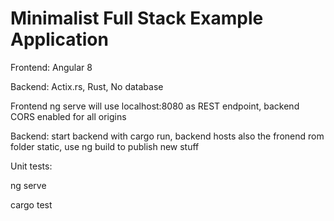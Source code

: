 #  Minimalist Full Stack Example Application


Frontend: Angular 8


Backend: Actix.rs, Rust, No database

Frontend ng serve will use localhost:8080 as REST endpoint, backend CORS enabled for all origins


Backend: start backend with cargo run, backend hosts also the fronend rom folder static, use ng build to publish new stuff

Unit tests:

ng serve

cargo test
